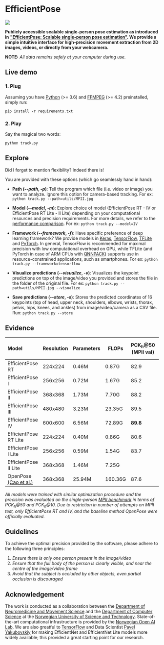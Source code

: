# EfficientPose
![](utils/EfficientPose.gif)

**Publicly accessible scalable single-person pose estimation as introduced in** [**"EfficientPose: Scalable single-person pose estimation"**](https://arxiv.org/abs/2004.12186)**. We provide a simple intuitive interface for high-precision movement extraction from 2D images, videos, or directly from your webcamera.** 

**NOTE:** *All data remains safely at your computer during use.*

## Live demo

### 1. Plug

Assuming you have [Python](https://www.python.org/downloads/) (>= 3.6) and [FFMPEG](http://ffmpeg.org/download.html) (>= 4.2) preinstalled, simply run: 

```pip install -r requirements.txt```

### 2. Play

Say the magical two words:

```python track.py```

## Explore

Did I forget to mention flexibility? Indeed there is!

You are provided with these options (which go seamlessly hand in hand):
- **Path (*--path*, *-p*)**: Tell the program which file (i.e. video or image) you want to analyze. Ignore this option for camera-based tracking. For ex: ```python track.py --path=utils/MPII.jpg```

- **Model (*--model*, *-m*)**: Explore choice of model (EfficientPose RT - IV or EfficientPose RT Lite - II Lite) depending on your computational resources and precision requirements. For more details, we refer to the [performance comparison](#evidence). For ex: ```python track.py --model=IV```

- **Framework (*--framework*, *-f*)**: Have specific preference of deep learning framework? We provide models in [Keras](https://keras.io/), [TensorFlow](https://www.tensorflow.org/), [TFLite](https://www.tensorflow.org/lite) and [PyTorch](https://pytorch.org/). In general, TensorFlow is recommended for maximal precision with low computational overhead on GPU, while TFLite (and PyTorch in case of ARM CPUs with [QNNPACK](https://engineering.fb.com/ml-applications/qnnpack/)) supports use in resource-constrained applications, such as smartphones. For ex: ```python track.py --framework=tensorflow```

- **Visualize predictions (*--visualize*, *-v*)**: Visualizes the keypoint predictions on top of the image/video you provided and stores the file in the folder of the original file. For ex: ```python track.py --path=utils/MPII.jpg --visualize```

- **Save predictions (*--store*, *-s*)**: Stores the predicted coordinates of 16 keypoints (top of head, upper neck, shoulders, elbows, wrists, thorax, pelvis, hips, knees, and ankles) from image/video/camera as a CSV file. Run: ```python track.py --store```

## Evidence

| Model | Resolution | Parameters | FLOPs | PCK<sub>h</sub>@50 (MPII val)| PCK<sub>h</sub>@10 (MPII val)| PCK<sub>h</sub>@50 (MPII test)| PCK<sub>h</sub>@10 (MPII test)|
| :--  | --- | --- | --- | --- | --- | --- | --- | 
| EfficientPose RT | 224x224 | 0.46M  | 0.87G | 82.9 | 23.6 | 84.8 | 24.2 | 
| EfficientPose I | 256x256 | 0.72M | 1.67G | 85.2 | 26.5 | - | - |
| EfficientPose II | 368x368 | 1.73M | 7.70G | 88.2 | 30.2 | - | - |
| EfficientPose III | 480x480 | 3.23M | 23.35G | 89.5 | 30.9 | - | -  |
| EfficientPose IV | 600x600 | 6.56M | 72.89G | **89.8** | **35.6** | **91.2** | **34.0** |
| EfficientPose RT Lite | 224x224 | 0.40M  | 0.86G | 80.6 | 23.1 | - | - | 
| EfficientPose I Lite | 256x256 | 0.59M | 1.54G | 83.7 | 27.7 | - | - |
| EfficientPose II Lite | 368x368 | 1.46M | 7.25G |  |  | - | - |
| OpenPose [(Cao et al.)](https://arxiv.org/abs/1812.08008) | 368x368 | 25.94M | 160.36G | 87.6 | 22.8 | 88.8 | 22.5 |

*All models were trained with similar optimization procedure and the precision was evaluated on the single-person [MPII benchmark](http://human-pose.mpi-inf.mpg.de/) in terms of PCK<sub>h</sub>@50 and PCK<sub>h</sub>@10. Due to restriction in number of attempts on MPII test, only EfficientPose RT and IV, and the baseline method OpenPose were officially evaluated.*

## Guidelines

To achieve the optimal precision provided by the software, please adhere to the following three principles:
1. *Ensure there is only one person present in the image/video*
2. *Ensure that the full body of the person is clearly visible, and near the centre of the image/video frame*
3. *Avoid that the subject is occluded by other objects, even partial occlusion is discouraged*

## Acknowledgement

The work is conducted as a collaboration between the [Department of Neuromedicine and Movement Science](https://www.ntnu.edu/inb) and the [Department of Computer Science](https://www.ntnu.edu/idi) at the [Norwegian University of Science and Technology](https://www.ntnu.edu/). State-of-the-art computational infrastructure is provided by the [Norwegian Open AI Lab](https://www.ntnu.edu/ailab). We are also greatful to [TensorFlow](https://github.com/tensorflow/tpu/tree/master/models/official/efficientnet) and Data Scientist [Pavel Yakubovskiy](https://github.com/qubvel/efficientnet) for making EfficientNet and EfficientNet Lite models more widely available; this provided a great starting point for our research.
